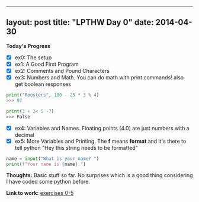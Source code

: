
---
layout: post
title: "LPTHW Day 0"
date: 2014-04-30
---

**Today's Progress** 
- [x] ex0: The setup
- [x] ex1: A Good First Program
- [x] ex2: Comments and Pound Characters
- [x] ex3: Numbers and Math. You can do math with print commands! also get boolean responses

```python
print("Roosters", 100 - 25 * 3 % 4)
>>> 97

print(3 + 2< 5 -7)
>>> False
```

- [x] ex4: Variables and Names. Floating points (4.0) are just numbers with a decimal
- [x] ex5: More Variables and Printing. The **f** means **format** and it's there to tell python "Hey this string needs to be formatted"

```python
name = input("What is your name? ")
print(f"Your name is {name}.")
```

**Thoughts:** Basic stuff so far. No surprises which is a good thing considering I have coded some python before. 

**Link to work:** [exercises 0-5](https://github.com/scottfontenot/py-lpthw)

